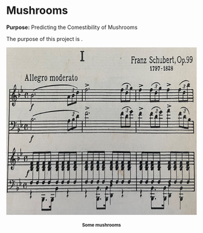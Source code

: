 # Mushrooms
<strong>Purpose:</strong> Predicting the Comestibility of Mushrooms

The purpose of this project is .

<p align="center">
    <img src="https://raw.githubusercontent.com/JerryGreenough/Chamber_Music/master/images/schubert_piano_trio.JPG" width="782" height="444">  
</p>

<p align="center">
    <strong><small>Some mushrooms</small></strong>
</p>
